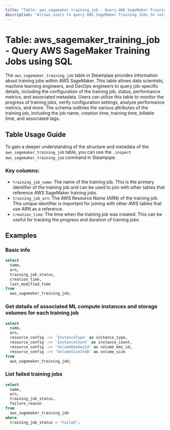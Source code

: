 ```yaml
---
title: "Table: aws_sagemaker_training_job - Query AWS SageMaker Training Jobs using SQL"
description: "Allows users to query AWS SageMaker Training Jobs to retrieve information about individual training jobs."
---
```


# Table: aws_sagemaker_training_job - Query AWS SageMaker Training Jobs using SQL

The `aws_sagemaker_training_job` table in Steampipe provides information about training jobs within AWS SageMaker. This table allows data scientists, machine learning engineers, and DevOps engineers to query job-specific details, including the configuration of the training job, status, performance metrics, and associated metadata. Users can utilize this table to monitor the progress of training jobs, verify configuration settings, analyze performance metrics, and more. The schema outlines the various attributes of the training job, including the job name, creation time, training time, billable time, and associated tags.

## Table Usage Guide

To gain a deeper understanding of the structure and metadata of the `aws_sagemaker_training_job` table, you can use the `.inspect aws_sagemaker_training_job` command in Steampipe.

### Key columns:

- `training_job_name`: The name of the training job. This is the primary identifier of the training job and can be used to join with other tables that reference AWS SageMaker training jobs.
- `training_job_arn`: The AWS Resource Name (ARN) of the training job. This unique identifier is important for joining with other AWS tables that use ARN as a reference.
- `creation_time`: The time when the training job was created. This can be useful for tracking the progress and duration of training jobs.

## Examples

### Basic info

```sql
select
  name,
  arn,
  training_job_status,
  creation_time,
  last_modified_time
from
  aws_sagemaker_training_job;
```

### Get details of associated ML compute instances and storage volumes for each training job

```sql
select
  name,
  arn,
  resource_config ->> 'InstanceType' as instance_type,
  resource_config ->> 'InstanceCount' as instance_count,
  resource_config ->> 'VolumeKmsKeyId' as volume_kms_id,
  resource_config ->> 'VolumeSizeInGB' as volume_size
from
  aws_sagemaker_training_job;
```

### List failed training jobs

```sql
select
  name,
  arn,
  training_job_status,
  failure_reason
from
  aws_sagemaker_training_job
where
  training_job_status = 'Failed';
```
